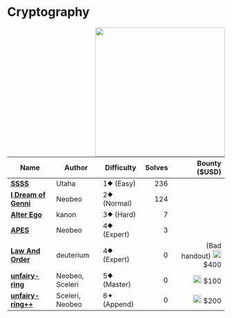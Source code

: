 # Cryptography

<img src="https://2024.ctf.sekai.team/themes/luna-vite/static/img/categories/Crypto.svg" align="right" width=300>

| Name                                        | Author          | Difficulty  | Solves |                                                               Bounty ($USD) |
| ------------------------------------------- | --------------- | ----------- | -----: | --------------------------------------------------------------------------: |
| [**SSSS**](ssss)                            | Utaha           | 1⯁ (Easy)   |    236 |                                                                             |
| [**I Dream of Genni**](i-dream-of-genni)    | Neobeo          | 2⯁ (Normal) |    124 |                                                                             |
| [**Alter Ego**](alter-ego)                  | kanon           | 3⯁ (Hard)   |      7 |                                                                             |
| [**APES**](apes)                            | Neobeo          | 4⯁ (Expert) |      3 |                                                                             |
| [**Law And Order**](law-and-order)          | deuterium       | 4⯁ (Expert) |      0 | (Bad handout) <img src="https://files.catbox.moe/743j1s.png" width=20> $400 |
| [**unfairy-ring**](unfairy-ring)            | Neobeo, Sceleri | 5⯁ (Master) |      0 |               <img src="https://files.catbox.moe/743j1s.png" width=20> $100 |
| [**unfairy-ring++**](unfairy-ring-plusplus) | Sceleri, Neobeo | 6✦ (Append) |      0 |               <img src="https://files.catbox.moe/743j1s.png" width=20> $200 |
